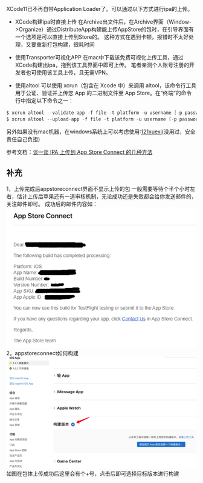 XCode11已不再自带Application Loader了。可以通过以下方式进行ipa的上传。
- XCode构建ipa时直接上传
在Archive出文件后，在Archive界面（Window->Organize）通过DistributeApp构建能上传AppStore的包时，在引导界面有一个选项是可以直接上传到Store的。
这种方式在遇到卡顿，报错时不太好处理，又要重新打包构建，很耗时间

- 使用Transporter可视化APP
在mac中下载该免费可视化上传工具，通过XCode构建出ipa，拖到该工具界面中即可上传。
笔者亲测个人账号注册的开发者也可使用该工具上传，且无需VPN。

- 使用altool
可以使用 xcrun（包含在 Xcode 中）来调用 altool，该命令行工具用于公证、验证并上传您 App 的二进制文件至 App Store。在“终端”的命令行中指定以下命令之一：
```c
$ xcrun altool --validate-app -f file -t platform -u username [-p password] [--output-format xml]
$ xcrun altool --upload-app -f file -t platform -u username [-p password] [—output-format xml]
```


另外如果没有mac机器，在windows系统上可以考虑使用:[121xuexi](https://app.121xuexi.com/)(没用过，安全责任自己负担)
 

参考文档：[谈一谈 IPA 上传到 App Store Connect 的几种方法](https://www.jianshu.com/p/7b76466e4bed)

## 补充
1，上传完成后appstoreconnect界面不显示上传的包
一般需要等待个半个小时左右，估计上传后苹果还有一道审核机制，无论成功还是失败都会给你发送邮件的，关注邮件即可。
成功后的邮件内容如：
![](https://raw.githubusercontent.com/iningwei/SelfPictureHost/master/Blog/20220609111634.png)
2，appstoreconnect如何构建 
![](https://raw.githubusercontent.com/iningwei/SelfPictureHost/master/Blog/20220609111741.png)
如图在包体上传成功后这里会有个+号，点击后即可选择目标版本进行构建